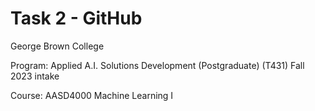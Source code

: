# Task 2 - GitHub
George Brown College

Program: Applied A.I. Solutions Development (Postgraduate) (T431) Fall 2023 intake

Course: AASD4000 Machine Learning I
